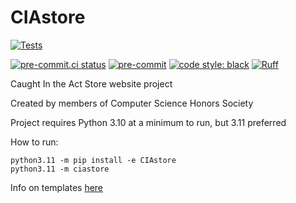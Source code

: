 # CIAstore

[![Tests](https://github.com/ShreyAgarwal310/CIAstore/actions/workflows/tests.yml/badge.svg)](https://github.com/ShreyAgarwal310/CIAstore/actions/workflows/tests.yml)
<!-- BADGIE TIME -->

[![pre-commit.ci status](https://results.pre-commit.ci/badge/github/ShreyAgarwal310/CIAstore/main.svg)](https://results.pre-commit.ci/latest/github/ShreyAgarwal310/CIAstore/main)
[![pre-commit](https://img.shields.io/badge/pre--commit-enabled-brightgreen?logo=pre-commit)](https://github.com/pre-commit/pre-commit)
[![code style: black](https://img.shields.io/badge/code_style-black-000000.svg)](https://github.com/psf/black)
[![Ruff](https://img.shields.io/endpoint?url=https://raw.githubusercontent.com/astral-sh/ruff/main/assets/badge/v2.json)](https://github.com/astral-sh/ruff)

<!-- END BADGIE TIME -->

Caught In the Act Store website project

Created by members of Computer Science Honors Society

Project requires Python 3.10 at a minimum to run, but 3.11 preferred

How to run:

```console
python3.11 -m pip install -e CIAstore
python3.11 -m ciastore
```

Info on templates [here](https://jinja.palletsprojects.com/en/3.0.x/templates/)
